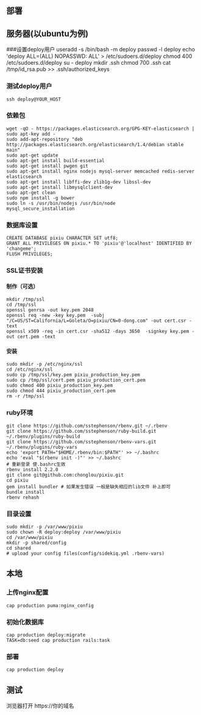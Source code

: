 部署
---------
## 服务器(以ubuntu为例)

###设置deploy用户
    useradd -s /bin/bash -m deploy
    passwd -l deploy
    echo 'deploy ALL=(ALL) NOPASSWD: ALL' > /etc/sudoers.d/deploy
    chmod 400 /etc/sudoers.d/deploy
    su - deploy
    mkdir .ssh
    chmod 700 .ssh
    cat /tmp/id_rsa.pub >> .ssh/authorized_keys

### 测试deploy用户
    ssh deploy@YOUR_HOST

### 依赖包

    wget -qO - https://packages.elasticsearch.org/GPG-KEY-elasticsearch | sudo apt-key add -
    sudo add-apt-repository "deb http://packages.elasticsearch.org/elasticsearch/1.4/debian stable main"
    sudo apt-get update
    sudo apt-get install build-essential
    sudo apt-get install pwgen git
    sudo apt-get install nginx nodejs mysql-server memcached redis-server elasticsearch
    sudo apt-get install libffi-dev zlib1g-dev libssl-dev
    sudo apt-get install libmysqlclient-dev
    sudo apt-get clean
    sudo npm install -g bower
    sudo ln -s /usr/bin/nodejs /usr/bin/node
    mysql_secure_installation

### 数据库设置
    CREATE DATABASE pixiu CHARACTER SET utf8;
    GRANT ALL PRIVILEGES ON pixiu.* TO 'pixiu'@'localhost' IDENTIFIED BY 'changeme';
    FLUSH PRIVILEGES;

### SSL证书安装
#### 制作（可选）

    mkdir /tmp/ssl
    cd /tmp/ssl
    openssl genrsa -out key.pem 2048 
    openssl req -new -key key.pem  -subj "/C=US/ST=California/L=Goleta/O=pixiu/CN=0-dong.com" -out cert.csr -text 
    openssl x509 -req -in cert.csr -sha512 -days 3650  -signkey key.pem -out cert.pem -text


#### 安装

    sudo mkdir -p /etc/nginx/ssl
    cd /etc/nginx/ssl
    sudo cp /tmp/ssl/key.pem pixiu_production_key.pem 
    sudo cp /tmp/ssl/cert.pem pixiu_production_cert.pem 
    sudo chmod 400 pixiu_production_key.pem
    sudo chmod 444 pixiu_production_cert.pem
    rm -r /tmp/ssl

### ruby环境

    git clone https://github.com/sstephenson/rbenv.git ~/.rbenv
    git clone https://github.com/sstephenson/ruby-build.git ~/.rbenv/plugins/ruby-build
    git clone https://github.com/sstephenson/rbenv-vars.git ~/.rbenv/plugins/ruby-vars
    echo 'export PATH="$HOME/.rbenv/bin:$PATH"' >> ~/.bashrc
    echo 'eval "$(rbenv init -)"' >> ~/.bashrc
    # 重新登录 使.bashrc生效
    rbenv install 2.2.0
    git clone git@github.com:chonglou/pixiu.git
    cd pixiu
    gem install bundler # 如果发生错误 一般是缺失相应的lib文件 补上即可
    bundle install
    rbenv rehash

### 目录设置
    sudo mkdir -p /var/www/pixiu
    sudo chown -R deploy:deploy /var/www/pixiu
    cd /var/www/pixiu
    mkdir -p shared/config
    cd shared
    # upload your config files(config/sidekiq.yml .rbenv-vars)


## 本地

### 上传nginx配置
    cap production puma:nginx_config
### 初始化数据库
    cap production deploy:migrate
    TASK=db:seed cap production rails:task
### 部署
    cap production deploy


## 测试
浏览器打开 https://你的域名
